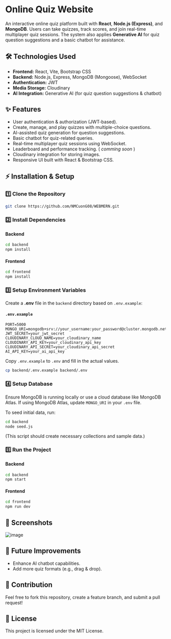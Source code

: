 # Online Quiz Website

An interactive online quiz platform built with **React**, **Node.js (Express)**, and **MongoDB**. Users can take quizzes, track scores, and join real-time multiplayer quiz sessions. The system also applies **Generative AI** for quiz question suggestions and a basic chatbot for assistance.

## 🛠 Technologies Used  
- **Frontend:** React, Vite, Bootstrap CSS  
- **Backend:** Node.js, Express, MongoDB (Mongoose), WebSocket  
- **Authentication:** JWT  
- **Media Storage:** Cloudinary  
- **AI Integration:** Generative AI (for quiz question suggestions & chatbot)  

## ✨ Features  
- User authentication & authorization (JWT-based).  
- Create, manage, and play quizzes with multiple-choice questions.  
- AI-assisted quiz generation for question suggestions.  
- Basic chatbot for quiz-related queries.  
- Real-time multiplayer quiz sessions using WebSocket.  
- Leaderboard and performance tracking.  ( *comming soon* )
- Cloudinary integration for storing images.  
- Responsive UI built with React & Bootstrap CSS.  

## ⚡ Installation & Setup  

### 1️⃣ Clone the Repository  
```bash
git clone https://github.com/NMCuonG08/WEBMERN.git

```

### 2️⃣ Install Dependencies  

#### Backend  
```bash
cd backend
npm install
```

#### Frontend  
```bash
cd frontend
npm install
```

### 3️⃣ Setup Environment Variables  

Create a **.env** file in the `backend` directory based on `.env.example`:

#### `.env.example`  
```env
PORT=5000
MONGO_URI=mongodb+srv://your_username:your_password@cluster.mongodb.net/quiz_app
JWT_SECRET=your_jwt_secret
CLOUDINARY_CLOUD_NAME=your_cloudinary_name
CLOUDINARY_API_KEY=your_cloudinary_api_key
CLOUDINARY_API_SECRET=your_cloudinary_api_secret
AI_API_KEY=your_ai_api_key
```

Copy `.env.example` to `.env` and fill in the actual values.

```bash
cp backend/.env.example backend/.env
```

### 4️⃣ Setup Database  
Ensure MongoDB is running locally or use a cloud database like MongoDB Atlas. If using MongoDB Atlas, update `MONGO_URI` in your `.env` file.  

To seed initial data, run:
```bash
cd backend
node seed.js
```
(This script should create necessary collections and sample data.)

### 5️⃣ Run the Project  

#### Backend  
```bash
cd backend
npm start
```

#### Frontend  
```bash
cd frontend
npm run dev
```

## 📸 Screenshots  
![image](https://github.com/user-attachments/assets/e6db7c35-9098-4b20-82a1-a021deaa9ce1)


## 📌 Future Improvements  
- Enhance AI chatbot capabilities.  
- Add more quiz formats (e.g., drag & drop).  

## 🤝 Contribution  
Feel free to fork this repository, create a feature branch, and submit a pull request!  

## 📜 License  
This project is licensed under the MIT License.
